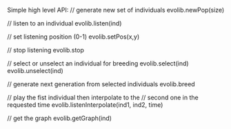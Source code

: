 Simple high level API:
// generate new set of individuals
evolib.newPop(size)

// listen to an individual
evolib.listen(ind)

// set listening position (0-1)
evolib.setPos(x,y)

// stop listening
evolib.stop

// select or unselect an individual for breeding
evolib.select(ind)
evolib.unselect(ind)

// generate next generation from selected individuals
evolib.breed

// play the fist individual then interpolate to the 
// second one in the requested time
evolib.listenInterpolate(ind1, ind2, time)

// get the graph
evolib.getGraph(ind)

